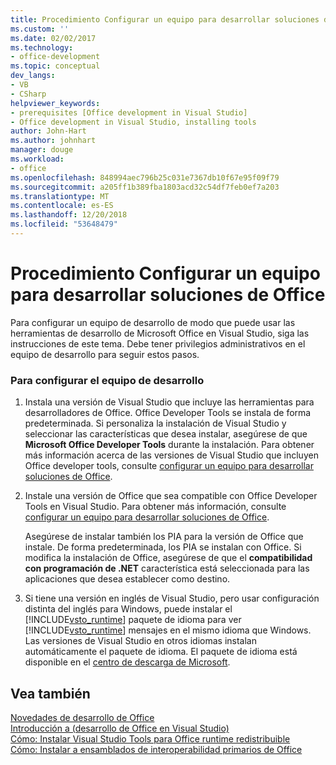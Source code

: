 ```yaml
---
title: Procedimiento Configurar un equipo para desarrollar soluciones de Office
ms.custom: ''
ms.date: 02/02/2017
ms.technology:
- office-development
ms.topic: conceptual
dev_langs:
- VB
- CSharp
helpviewer_keywords:
- prerequisites [Office development in Visual Studio]
- Office development in Visual Studio, installing tools
author: John-Hart
ms.author: johnhart
manager: douge
ms.workload:
- office
ms.openlocfilehash: 848994aec796b25c031e7367db10f67e95f09f79
ms.sourcegitcommit: a205ff1b389fba1803acd32c54df7feb0ef7a203
ms.translationtype: MT
ms.contentlocale: es-ES
ms.lasthandoff: 12/20/2018
ms.locfileid: "53648479"
---
```

# <a name="how-to-configure-a-computer-to-develop-office-solutions"></a>Procedimiento Configurar un equipo para desarrollar soluciones de Office
  Para configurar un equipo de desarrollo de modo que puede usar las herramientas de desarrollo de Microsoft Office en Visual Studio, siga las instrucciones de este tema. Debe tener privilegios administrativos en el equipo de desarrollo para seguir estos pasos.  
  
### <a name="to-configure-the-development-computer"></a>Para configurar el equipo de desarrollo  
  
1.  Instala una versión de Visual Studio que incluye las herramientas para desarrolladores de Office. Office Developer Tools se instala de forma predeterminada. Si personaliza la instalación de Visual Studio y seleccionar las características que desea instalar, asegúrese de que **Microsoft Office Developer Tools** durante la instalación. Para obtener más información acerca de las versiones de Visual Studio que incluyen Office developer tools, consulte [configurar un equipo para desarrollar soluciones de Office](../vsto/configuring-a-computer-to-develop-office-solutions.md).  
  
2.  Instale una versión de Office que sea compatible con Office Developer Tools en Visual Studio. Para obtener más información, consulte [configurar un equipo para desarrollar soluciones de Office](../vsto/configuring-a-computer-to-develop-office-solutions.md).  
  
     Asegúrese de instalar también los PIA para la versión de Office que instale. De forma predeterminada, los PIA se instalan con Office. Si modifica la instalación de Office, asegúrese de que el **compatibilidad con programación de .NET** característica está seleccionada para las aplicaciones que desea establecer como destino.  
  
3.  Si tiene una versión en inglés de Visual Studio, pero usar configuración distinta del inglés para Windows, puede instalar el [!INCLUDE[vsto_runtime](../vsto/includes/vsto-runtime-md.md)] paquete de idioma para ver [!INCLUDE[vsto_runtime](../vsto/includes/vsto-runtime-md.md)] mensajes en el mismo idioma que Windows. Las versiones de Visual Studio en otros idiomas instalan automáticamente el paquete de idioma. El paquete de idioma está disponible en el [centro de descarga de Microsoft](http://go.microsoft.com/fwlink/?LinkId=140386).  
  
## <a name="see-also"></a>Vea también  
 [Novedades de desarrollo de Office](https://msdn.microsoft.com/bf054af2-c896-4723-aa15-6381145b14bb)   
 [Introducción a &#40;desarrollo de Office en Visual Studio&#41;](../vsto/getting-started-office-development-in-visual-studio.md)   
 [Cómo: Instalar Visual Studio Tools para Office runtime redistribuible](../vsto/how-to-install-the-visual-studio-tools-for-office-runtime-redistributable.md)   
 [Cómo: Instalar a ensamblados de interoperabilidad primarios de Office](../vsto/how-to-install-office-primary-interop-assemblies.md)  
  
  